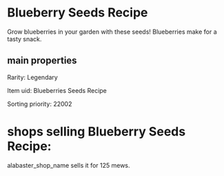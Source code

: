 # Blueberry Seeds Recipe

Grow blueberries in your garden with these seeds! Blueberries make for a tasty snack.

## main properties

Rarity: Legendary

Item uid: Blueberries Seeds Recipe

Sorting priority: 22002

# shops selling Blueberry Seeds Recipe:

alabaster_shop_name sells it for 125 mews.